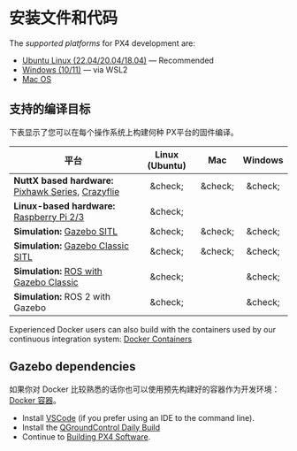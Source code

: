 # 安装文件和代码

The _supported platforms_ for PX4 development are:

- [Ubuntu Linux (22.04/20.04/18.04)](../dev_setup/dev_env_linux_ubuntu.md) — Recommended
- [Windows (10/11)](../dev_setup/dev_env_windows_wsl.md) — via WSL2
- [Mac OS](../dev_setup/dev_env_mac.md)

## 支持的编译目标

下表显示了您可以在每个操作系统上构建何种 PX平台的固件编译。

| 平台                                                                                                                                                     | Linux (Ubuntu) |               Mac               |             Windows             |
| ------------------------------------------------------------------------------------------------------------------------------------------------------ | :-------------------------------: | :-----------------------------: | :-----------------------------: |
| **NuttX based hardware:** [Pixhawk Series](../flight_controller/pixhawk_series.md), [Crazyflie](../complete_vehicles_mc/crazyflie2.md) |  &amp;check;  | &amp;check; | &amp;check; |
| **Linux-based hardware:** [Raspberry Pi 2/3](../flight_controller/raspberry_pi_navio2.md)                                              |  &amp;check;  |                                 |                                 |
| **Simulation:** [Gazebo SITL](../sim_gazebo_gz/index.md)                                                                               |  &amp;check;  | &amp;check; | &amp;check; |
| **Simulation:** [Gazebo Classic SITL](../sim_gazebo_classic/index.md)                                                                  |  &amp;check;  | &amp;check; | &amp;check; |
| **Simulation:** [ROS with Gazebo Classic](../simulation/ros_interface.md)                                                              |  &amp;check;  |                                 | &amp;check; |
| **Simulation:** ROS 2 with Gazebo                                                                                                      |  &amp;check;  |                                 | &amp;check; |

Experienced Docker users can also build with the containers used by our continuous integration system: [Docker Containers](../test_and_ci/docker.md)

## Gazebo dependencies

如果你对 Docker 比较熟悉的话你也可以使用预先构建好的容器作为开发环境：<a href="../test_and_ci/docker.md">Docker 容器</a>。

- Install [VSCode](../dev_setup/vscode.md) (if you prefer using an IDE to the command line).
- Install the [QGroundControl Daily Build](../dev_setup/qgc_daily_build.md)
- Continue to [Building PX4 Software](../dev_setup/building_px4.md).

